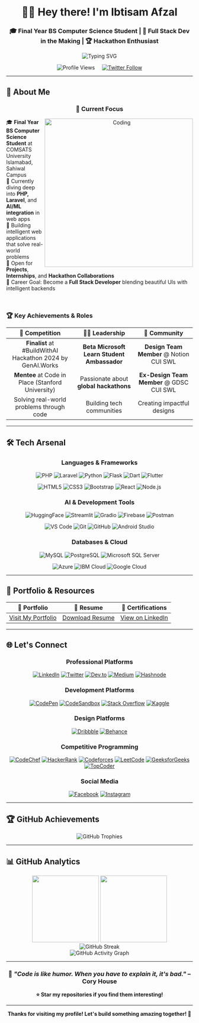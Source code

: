 <div align="center">

# 👨‍💻 Hey there! I'm **Ibtisam Afzal** 

### 🎓 Final Year BS Computer Science Student | 🚀 Full Stack Dev in the Making | 🏆 Hackathon Enthusiast

<img src="https://readme-typing-svg.herokuapp.com?font=Fira+Code&pause=1000&color=36BCF7&center=true&vCenter=true&width=435&lines=Full+Stack+Developer;AI%2FML+Enthusiast;Hackathon+Finalist;Open+Source+Contributor" alt="Typing SVG" />

<br/>

<p align="center">
  <img src="https://komarev.com/ghpvc/?username=ibtisamafzal&label=Profile%20views&color=0e75b6&style=for-the-badge" alt="Profile Views" />
  &nbsp;&nbsp;&nbsp;
  <a href="https://twitter.com/ibtisam_afzall" target="_blank">
    <img src="https://img.shields.io/twitter/follow/ibtisam_afzall?logo=twitter&style=for-the-badge&color=1DA1F2" alt="Twitter Follow" />
  </a>
</p>

</div>

---

## 🌟 **About Me**

<div align="center">

### 🎯 **Current Focus**

<img align="right" alt="Coding" width="400" src="https://cdn.dribbble.com/users/1162077/screenshots/3848914/programmer.gif">

</div>

🎓 **Final Year BS Computer Science Student** at COMSATS University Islamabad, Sahiwal Campus  
🌱 Currently diving deep into **PHP, Laravel**, and **AI/ML integration** in web apps  
🚀 Building intelligent web applications that solve real-world problems  
🤝 Open for **Projects**, **Internships**, and **Hackathon Collaborations**  
🎯 Career Goal: Become a **Full Stack Developer** blending beautiful UIs with intelligent backends

<br clear="right"/>

### 🏆 **Key Achievements & Roles**

<div align="center">
  
| 🥇 **Competition** | 👨‍🎓 **Leadership** | 🎨 **Community** |
|:---:|:---:|:---:|
| **Finalist** at #BuildWithAI Hackathon 2024 by GenAI.Works | **Beta Microsoft Learn Student Ambassador** | **Design Team Member** @ Notion CUI SWL |
| **Mentee** at Code in Place (Stanford University) | Passionate about **global hackathons** | **Ex-Design Team Member** @ GDSC CUI SWL |
| Solving real-world problems through code | Building tech communities | Creating impactful designs |

</div>

---

## 🛠️ **Tech Arsenal**

<div align="center">

### **Languages & Frameworks**
![PHP](https://img.shields.io/badge/PHP-777BB4?style=for-the-badge&logo=php&logoColor=white)
![Laravel](https://img.shields.io/badge/Laravel-FF2D20?style=for-the-badge&logo=laravel&logoColor=white)
![Python](https://img.shields.io/badge/Python-3776AB?style=for-the-badge&logo=python&logoColor=white)
![Flask](https://img.shields.io/badge/Flask-000000?style=for-the-badge&logo=flask&logoColor=white)
![Dart](https://img.shields.io/badge/Dart-0175C2?style=for-the-badge&logo=dart&logoColor=white)
![Flutter](https://img.shields.io/badge/Flutter-02569B?style=for-the-badge&logo=flutter&logoColor=white)

![HTML5](https://img.shields.io/badge/HTML5-E34F26?style=for-the-badge&logo=html5&logoColor=white)
![CSS3](https://img.shields.io/badge/CSS3-1572B6?style=for-the-badge&logo=css3&logoColor=white)
![Bootstrap](https://img.shields.io/badge/Bootstrap-563D7C?style=for-the-badge&logo=bootstrap&logoColor=white)
![React](https://img.shields.io/badge/React-20232A?style=for-the-badge&logo=react&logoColor=61DAFB)
![Node.js](https://img.shields.io/badge/Node.js-43853D?style=for-the-badge&logo=node.js&logoColor=white)

### **AI & Development Tools**
![HuggingFace](https://img.shields.io/badge/🤗%20Hugging%20Face-FFD21E?style=for-the-badge)
![Streamlit](https://img.shields.io/badge/Streamlit-FF4B4B?style=for-the-badge&logo=streamlit&logoColor=white)
![Gradio](https://img.shields.io/badge/Gradio-FF7C00?style=for-the-badge)
![Firebase](https://img.shields.io/badge/Firebase-FFCA28?style=for-the-badge&logo=firebase&logoColor=black)
![Postman](https://img.shields.io/badge/Postman-FF6C37?style=for-the-badge&logo=postman&logoColor=white)

![VS Code](https://img.shields.io/badge/Visual_Studio_Code-0078D4?style=for-the-badge&logo=visual%20studio%20code&logoColor=white)
![Git](https://img.shields.io/badge/Git-F05032?style=for-the-badge&logo=git&logoColor=white)
![GitHub](https://img.shields.io/badge/GitHub-100000?style=for-the-badge&logo=github&logoColor=white)
![Android Studio](https://img.shields.io/badge/Android_Studio-3DDC84?style=for-the-badge&logo=android-studio&logoColor=white)

### **Databases & Cloud**
![MySQL](https://img.shields.io/badge/MySQL-00000F?style=for-the-badge&logo=mysql&logoColor=white)
![PostgreSQL](https://img.shields.io/badge/PostgreSQL-316192?style=for-the-badge&logo=postgresql&logoColor=white)
![Microsoft SQL Server](https://img.shields.io/badge/Microsoft%20SQL%20Server-CC2927?style=for-the-badge&logo=microsoft%20sql%20server&logoColor=white)

![Azure](https://img.shields.io/badge/Microsoft_Azure-0089D0?style=for-the-badge&logo=microsoft-azure&logoColor=white)
![IBM Cloud](https://img.shields.io/badge/IBM%20Cloud-1261FE?style=for-the-badge&logo=IBM%20Cloud&logoColor=white)
![Google Cloud](https://img.shields.io/badge/Google_Cloud-4285F4?style=for-the-badge&logo=google-cloud&logoColor=white)

</div>

---

## 📂 **Portfolio & Resources**

<div align="center">

| 🔗 **Portfolio** | 🧾 **Resume** | 📄 **Certifications** |
|:---:|:---:|:---:|
| [Visit My Portfolio](https://ibtisamafzal.github.io/Ibtisam-Personal-Portfolio/) | [Download Resume](https://github.com/ibtisamafzal/Ibtisam-Personal-Portfolio/blob/d19bed1da2fd6bd995099cd97e94cc99abfda2ba/assets/M-Ibtisam-Afzal.pdf) | [View on LinkedIn](https://www.linkedin.com/in/ibtisamafzal/) |

</div>

---

## 🌐 **Let's Connect**

<div align="center">

### **Professional Platforms**
<a href="https://linkedin.com/in/ibtisamafzal/" target="_blank"><img src="https://img.shields.io/badge/LinkedIn-0077B5?style=for-the-badge&logo=linkedin&logoColor=white" alt="LinkedIn"/></a>
<a href="https://twitter.com/ibtisam_afzall" target="_blank"><img src="https://img.shields.io/badge/Twitter-1DA1F2?style=for-the-badge&logo=twitter&logoColor=white" alt="Twitter"/></a>
<a href="https://dev.to/ibtisamafzal" target="_blank"><img src="https://img.shields.io/badge/dev.to-0A0A0A?style=for-the-badge&logo=dev.to&logoColor=white" alt="Dev.to"/></a>
<a href="https://medium.com/@ibtisamafzal" target="_blank"><img src="https://img.shields.io/badge/Medium-12100E?style=for-the-badge&logo=medium&logoColor=white" alt="Medium"/></a>
<a href="https://hashnode.com/@ibtisamafzal" target="_blank"><img src="https://img.shields.io/badge/Hashnode-2962FF?style=for-the-badge&logo=hashnode&logoColor=white" alt="Hashnode"/></a>

### **Development Platforms**
<a href="https://codepen.io/ibtisamafzal" target="_blank"><img src="https://img.shields.io/badge/Codepen-000000?style=for-the-badge&logo=codepen&logoColor=white" alt="CodePen"/></a>
<a href="https://codesandbox.com/ibtisam_afzal" target="_blank"><img src="https://img.shields.io/badge/Codesandbox-040404?style=for-the-badge&logo=codesandbox&logoColor=DBDBDB" alt="CodeSandbox"/></a>
<a href="https://stackoverflow.com/users/21440817" target="_blank"><img src="https://img.shields.io/badge/Stack_Overflow-FE7A16?style=for-the-badge&logo=stack-overflow&logoColor=white" alt="Stack Overflow"/></a>
<a href="https://kaggle.com/ibtisamafzal" target="_blank"><img src="https://img.shields.io/badge/Kaggle-035a7d?style=for-the-badge&logo=kaggle&logoColor=white" alt="Kaggle"/></a>

### **Design Platforms**
<a href="https://dribbble.com/ibtisamafzal" target="_blank"><img src="https://img.shields.io/badge/Dribbble-EA4C89?style=for-the-badge&logo=dribbble&logoColor=white" alt="Dribbble"/></a>
<a href="https://www.behance.net/ibtisamafzal" target="_blank"><img src="https://img.shields.io/badge/Behance-1769ff?style=for-the-badge&logo=behance&logoColor=white" alt="Behance"/></a>

### **Competitive Programming**
<a href="https://www.codechef.com/users/ibtisamafzal" target="_blank"><img src="https://img.shields.io/badge/CodeChef-%23964B00.svg?style=for-the-badge&logo=CodeChef&logoColor=white" alt="CodeChef"/></a>
<a href="https://www.hackerrank.com/ibtisamafzal" target="_blank"><img src="https://img.shields.io/badge/-Hackerrank-2EC866?style=for-the-badge&logo=HackerRank&logoColor=white" alt="HackerRank"/></a>
<a href="https://codeforces.com/profile/ibtisamafzal" target="_blank"><img src="https://img.shields.io/badge/Codeforces-445f9d?style=for-the-badge&logo=Codeforces&logoColor=white" alt="Codeforces"/></a>
<a href="https://www.leetcode.com/ibtisamafzal/" target="_blank"><img src="https://img.shields.io/badge/LeetCode-000000?style=for-the-badge&logo=LeetCode&logoColor=#d16c06" alt="LeetCode"/></a>
<a href="https://auth.geeksforgeeks.org/user/ibtisam_afzal" target="_blank"><img src="https://img.shields.io/badge/GeeksforGeeks-gray?style=for-the-badge&logo=geeksforgeeks&logoColor=35914c" alt="GeeksforGeeks"/></a>
<a href="https://www.topcoder.com/members/ibtisamafzal" target="_blank"><img src="https://img.shields.io/badge/TopCoder-29A7DF?style=for-the-badge&logo=topcoder&logoColor=white" alt="TopCoder"/></a>

### **Social Media**
<a href="https://fb.com/ibtisam.afzall" target="_blank"><img src="https://img.shields.io/badge/Facebook-1877F2?style=for-the-badge&logo=facebook&logoColor=white" alt="Facebook"/></a>
<a href="https://instagram.com/ibtisam.afzall/" target="_blank"><img src="https://img.shields.io/badge/Instagram-E4405F?style=for-the-badge&logo=instagram&logoColor=white" alt="Instagram"/></a>

</div>

---

## 🏆 **GitHub Achievements**

<div align="center">
  <img src="https://github-profile-trophy.vercel.app/?username=ibtisamafzal&theme=tokyonight&no-frame=true&no-bg=false&margin-w=4&row=2&column=3" alt="GitHub Trophies" />
</div>

---

## 📊 **GitHub Analytics**

<div align="center">
  <img height="180em" src="https://github-readme-stats.vercel.app/api?username=ibtisamafzal&show_icons=true&theme=tokyonight&include_all_commits=true&count_private=true"/>
  <img height="180em" src="https://github-readme-stats.vercel.app/api/top-langs/?username=ibtisamafzal&layout=compact&langs_count=8&theme=tokyonight"/>
</div>

<div align="center">
  <img src="https://github-readme-streak-stats.herokuapp.com/?user=ibtisamafzal&theme=tokyonight" alt="GitHub Streak" />
</div>

<div align="center">
  <img src="https://github-readme-activity-graph.vercel.app/graph?username=ibtisamafzal&theme=tokyo-night&bg_color=1a1b27&color=38bdae&line=70a5fd&point=bf91f3&area=true&hide_border=true" alt="GitHub Activity Graph" />
</div>

---

<div align="center">

### 💭 *"Code is like humor. When you have to explain it, it's bad."* – Cory House

**⭐ Star my repositories if you find them interesting!**

---

**Thanks for visiting my profile! Let's build something amazing together! 🚀**

</div>
